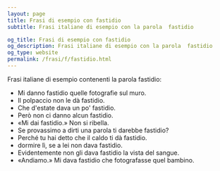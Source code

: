 ```yaml
---
layout: page
title: Frasi di esempio con fastidio 
subtitle: Frasi italiane di esempio con la parola  fastidio

og_title: Frasi di esempio con fastidio 
og_description: Frasi italiane di esempio con la parola  fastidio
og_type: website
permalink: /frasi/f/fastidio.html
---
```


Frasi italiane di esempio contenenti la parola fastidio:


- Mi danno fastidio quelle fotografie sul muro.
- Il polpaccio non le dà fastidio.
- Che d'estate dava un po' fastidio.
- Però non ci danno alcun fastidio.
- «Mi dai fastidio.» Non si ribella.
- Se provassimo a dirti una parola ti darebbe fastidio?
- Perché tu hai detto che il caldo ti dà fastidio.
- dormire lì, se a lei non dava fastidio.
- Evidentemente non gli dava fastidio la vista del sangue.
- «Andiamo.» Mi dava fastidio che fotografasse quel bambino.
